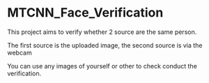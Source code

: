 # MTCNN_Face_Verification

This project aims to verify whether 2 source are the same person. 

The first source is the uploaded image, the second source is via the webcam

You can use any images of yourself or other to check conduct the verification.
